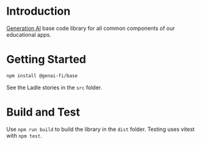 # Introduction

[Generation AI](https://www.generation-ai-stn.fi) base code library for all common components of our educational apps.

# Getting Started

```bash
npm install @genai-fi/base
```

See the Ladle stories in the `src` folder.

# Build and Test

Use `npm run build` to build the library in the `dist` folder. Testing uses vitest with `npm test`.
